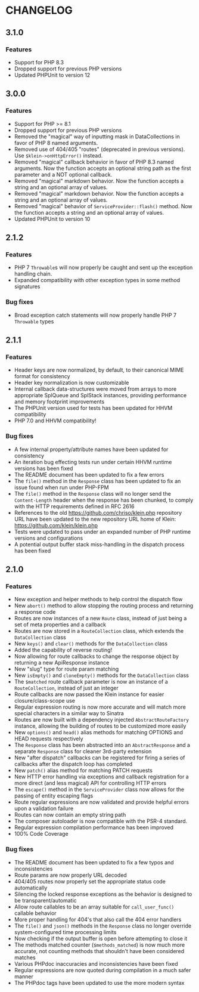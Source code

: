 # CHANGELOG

## 3.1.0

### Features

- Support for PHP 8.3
- Dropped support for previous PHP versions
- Updated PHPUnit to version 12

## 3.0.0

### Features

- Support for PHP >= 8.1
- Dropped support for previous PHP versions
- Removed the "magical" way of inputting mask in DataCollections in favor of PHP 8 named arguments.
- Removed use of 404/405 "routes" (deprecated in previous versions). Use `$klein->onHttpError()` instead.
- Removed "magical" callback behavior in favor of PHP 8.3 named arguments. Now the function accepts an optional string path as the first parameter and a NOT optional callback.
- Removed "magical" markdown behavior. Now the function accepts a string and an optional array of values.
- Removed "magical" markdown behavior. Now the function accepts a string and an optional array of values.
- Removed "magical" behavior of `ServiceProvider::flash()` method. Now the function accepts a string and an optional array of values.
- Updated PHPUnit to version 10

## 2.1.2

### Features

- PHP 7 `Throwable`s will now properly be caught and sent up the exception handling chain.
- Expanded compatibility with other exception types in some method signatures

### Bug fixes

- Broad exception catch statements will now properly handle PHP 7 `Throwable` types


## 2.1.1

### Features

- Header keys are now normalized, by default, to their canonical MIME format for consistency
- Header key normalization is now customizable
- Internal callback data-structures were moved from arrays to more appropriate SplQueue and SplStack instances, providing performance and memory footprint improvements
- The PHPUnit version used for tests has been updated for HHVM compatibility
- PHP 7.0 and HHVM compatibility!

### Bug fixes

- A few internal property/attribute names have been updated for consistency
- An iteration bug effecting tests run under certain HHVM runtime versions has been fixed
- The README document has been updated to fix a few errors
- The `file()` method in the `Response` class has been updated to fix an issue found when run under PHP-FPM
- The `file()` method in the `Response` class will no longer send the `Content-Length` header when the response has been chunked, to comply with the HTTP requirements defined in RFC 2616
- References to the old https://github.com/chriso/klein.php repository URL have been updated to the new repository URL home of Klein: https://github.com/klein/klein.php
- Tests were updated to pass under an expanded number of PHP runtime versions and configurations
- A potential output buffer stack miss-handling in the dispatch process has been fixed


## 2.1.0

### Features

- New exception and helper methods to help control the dispatch flow
- New `abort()` method to allow stopping the routing process and returning a response code
- Routes are now instances of a new `Route` class, instead of just being a set of meta properties and a callback
- Routes are now stored in a `RouteCollection` class, which extends the `DataCollection` class
- New `keys()` and `clear()` methods for the `DataCollection` class
- Added the capability of reverse routing!
- Now allowing for route callbacks to change the response object by returning a new ApiResponse instance
- New "slug" type for route param matching
- New `isEmpty()` and `cloneEmpty()` methods for the `DataCollection` class
- The `$matched` route callback parameter is now an instance of a `RouteCollection`, instead of just an integer
- Route callbacks are now passed the Klein instance for easier closure/class-scope use
- Regular expression routing is now more accurate and will match more special characters in a similar way to Sinatra
- Routes are now built with a dependency injected `AbstractRouteFactory` instance, allowing the building of routes to be customized more easily
- New `options()` and `head()` alias methods for matching OPTIONS and HEAD requests respectively
- The `Response` class has been abstracted into an `AbstractResponse` and a separate `Response` class for cleaner 3rd-party extension
- New "after dispatch" callbacks can be registered for firing a series of callbacks after the dispatch loop has completed
- New `patch()` alias method for matching PATCH requests
- New HTTP error handling via exceptions and callback registration for a more direct (and less magical) API for controlling HTTP errors
- The `escape()` method in the `ServiceProvider` class now allows for the passing of entity escaping flags
- Route regular expressions are now validated and provide helpful errors upon a validation failure
- Routes can now contain an empty string path
- The composer autoloader is now compatible with the PSR-4 standard.
- Regular expression compilation performance has been improved
- 100% Code Coverage

### Bug fixes

- The README document has been updated to fix a few typos and inconsistencies
- Route params are now properly URL decoded
- 404/405 routes now properly set the appropriate status code automatically
- Silencing the locked response exceptions as the behavior is designed to be transparent/automatic
- Allow route callables to be an array suitable for `call_user_func()` callable behavior
- More proper handling for 404's that also call the 404 error handlers
- The `file()` and `json()` methods in the `Response` class no longer override system-configured time processing limits
- Now checking if the output buffer is open before attempting to close it
- The methods matched counter (`$methods_matched`) is now much more accurate, not counting methods that shouldn't have been considered matches
- Various PHPdoc inaccuracies and inconsistencies have been fixed
- Regular expressions are now quoted during compilation in a much safer manner
- The PHPdoc tags have been updated to use the more modern syntax
